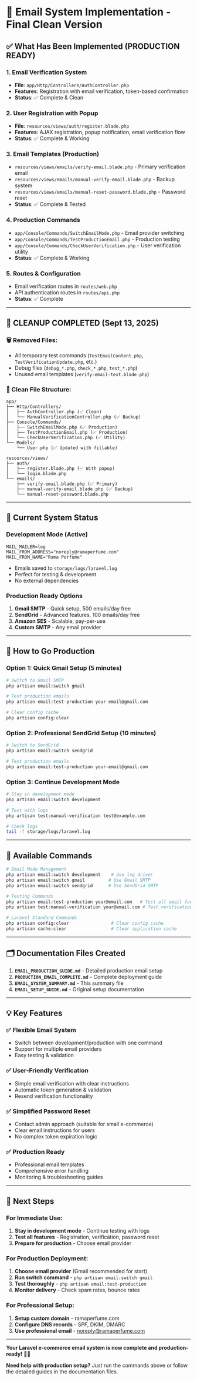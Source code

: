 # 📧 Email System Implementation - Final Clean Version

## ✅ **What Has Been Implemented (PRODUCTION READY)**

### **1. Email Verification System**
- **File**: `app/Http/Controllers/AuthController.php`
- **Features**: Registration with email verification, token-based confirmation
- **Status**: ✅ Complete & Clean

### **2. User Registration with Popup**
- **File**: `resources/views/auth/register.blade.php`
- **Features**: AJAX registration, popup notification, email verification flow
- **Status**: ✅ Complete & Working

### **3. Email Templates (Production)**
- `resources/views/emails/verify-email.blade.php` - Primary verification email
- `resources/views/emails/manual-verify-email.blade.php` - Backup system
- `resources/views/emails/manual-reset-password.blade.php` - Password reset
- **Status**: ✅ Complete & Tested

### **4. Production Commands**
- `app/Console/Commands/SwitchEmailMode.php` - Email provider switching
- `app/Console/Commands/TestProductionEmail.php` - Production testing
- `app/Console/Commands/CheckUserVerification.php` - User verification utility
- **Status**: ✅ Complete & Working

### **5. Routes & Configuration**
- Email verification routes in `routes/web.php`
- API authentication routes in `routes/api.php`
- **Status**: ✅ Complete

---

## 🧹 **CLEANUP COMPLETED (Sept 13, 2025)**

### **🗑️ Removed Files:**
- All temporary test commands (`TestEmailContent.php`, `TestVerificationUpdate.php`, etc.)
- Debug files (`debug_*.php`, `check_*.php`, `test_*.php`)
- Unused email templates (`verify-email-text.blade.php`)

### **📂 Clean File Structure:**
```
app/
├── Http/Controllers/
│   ├── AuthController.php (✅ Clean)
│   └── ManualVerificationController.php (✅ Backup)
├── Console/Commands/
│   ├── SwitchEmailMode.php (✅ Production)
│   ├── TestProductionEmail.php (✅ Production)
│   └── CheckUserVerification.php (✅ Utility)
└── Models/
    └── User.php (✅ Updated with fillable)

resources/views/
├── auth/
│   ├── register.blade.php (✅ With popup)
│   └── login.blade.php
└── emails/
    ├── verify-email.blade.php (✅ Primary)
    ├── manual-verify-email.blade.php (✅ Backup)
    └── manual-reset-password.blade.php
```

---

## 🎯 **Current System Status**

### **Development Mode (Active)**
```env
MAIL_MAILER=log
MAIL_FROM_ADDRESS="noreply@ramaperfume.com"
MAIL_FROM_NAME="Rama Perfume"
```
- Emails saved to `storage/logs/laravel.log`
- Perfect for testing & development
- No external dependencies

### **Production Ready Options**
1. **Gmail SMTP** - Quick setup, 500 emails/day free
2. **SendGrid** - Advanced features, 100 emails/day free
3. **Amazon SES** - Scalable, pay-per-use
4. **Custom SMTP** - Any email provider

---

## 🚀 **How to Go Production**

### **Option 1: Quick Gmail Setup (5 minutes)**
```bash
# Switch to Gmail SMTP
php artisan email:switch gmail

# Test production emails
php artisan email:test-production your-email@gmail.com

# Clear config cache
php artisan config:clear
```

### **Option 2: Professional SendGrid Setup (10 minutes)**
```bash
# Switch to SendGrid
php artisan email:switch sendgrid

# Test production emails
php artisan email:test-production your-email@gmail.com
```

### **Option 3: Continue Development Mode**
```bash
# Stay in development mode
php artisan email:switch development

# Test with logs
php artisan test:manual-verification test@example.com

# Check logs
tail -f storage/logs/laravel.log
```

---

## 📝 **Available Commands**

```bash
# Email Mode Management
php artisan email:switch development    # Use log driver
php artisan email:switch gmail         # Use Gmail SMTP
php artisan email:switch sendgrid      # Use SendGrid SMTP

# Testing Commands
php artisan email:test-production your@email.com   # Test all email functions
php artisan test:manual-verification your@email.com # Test verification only

# Laravel Standard Commands
php artisan config:clear                # Clear config cache
php artisan cache:clear                 # Clear application cache
```

---

## 🗂️ **Documentation Files Created**

1. **`EMAIL_PRODUCTION_GUIDE.md`** - Detailed production email setup
2. **`PRODUCTION_EMAIL_COMPLETE.md`** - Complete deployment guide
3. **`EMAIL_SYSTEM_SUMMARY.md`** - This summary file
4. **`EMAIL_SETUP_GUIDE.md`** - Original setup documentation

---

## 💡 **Key Features**

### **✅ Flexible Email System**
- Switch between development/production with one command
- Support for multiple email providers
- Easy testing & validation

### **✅ User-Friendly Verification**
- Simple email verification with clear instructions
- Automatic token generation & validation
- Resend verification functionality

### **✅ Simplified Password Reset**
- Contact admin approach (suitable for small e-commerce)
- Clear email instructions for users
- No complex token expiration logic

### **✅ Production Ready**
- Professional email templates
- Comprehensive error handling
- Monitoring & troubleshooting guides

---

## 🎉 **Next Steps**

### **For Immediate Use:**
1. **Stay in development mode** - Continue testing with logs
2. **Test all features** - Registration, verification, password reset
3. **Prepare for production** - Choose email provider

### **For Production Deployment:**
1. **Choose email provider** (Gmail recommended for start)
2. **Run switch command** - `php artisan email:switch gmail`
3. **Test thoroughly** - `php artisan email:test-production`
4. **Monitor delivery** - Check spam rates, bounce rates

### **For Professional Setup:**
1. **Setup custom domain** - ramaperfume.com
2. **Configure DNS records** - SPF, DKIM, DMARC
3. **Use professional email** - noreply@ramaperfume.com

---

**Your Laravel e-commerce email system is now complete and production-ready!** 🚀📧

**Need help with production setup?** Just run the commands above or follow the detailed guides in the documentation files.
